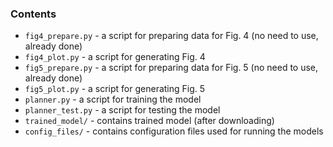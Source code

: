 ### Contents 
* `fig4_prepare.py` - a script for preparing data for Fig. 4 (no need to use, already done)
* `fig4_plot.py` - a script for generating Fig. 4
* `fig5_prepare.py` - a script for preparing data for Fig. 5 (no need to use, already done)
* `fig5_plot.py` - a script for generating Fig. 5
* `planner.py` - a script for training the model
* `planner_test.py` - a script for testing the model
* `trained_model/` - contains trained model (after downloading)
* `config_files/` - contains configuration files used for running the models
